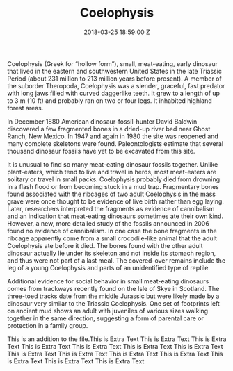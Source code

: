 ﻿---
title: Coelophysis
date: 2018-03-25 18:59:00 Z
position: 5
Order: Saurischia
Family: Coelophysidae
Genus: Coelophysis
---

Coelophysis (Greek for “hollow form”), small, meat-eating, early dinosaur that lived in the eastern and southwestern United States in the late Triassic Period (about 231 million to 213 million years before present). A member of the suborder Theropoda, Coelophysis was a slender, graceful, fast predator with long jaws filled with curved daggerlike teeth. It grew to a length of up to 3 m (10 ft) and probably ran on two or four legs. It inhabited highland forest areas.

In December 1880 American dinosaur-fossil-hunter David Baldwin discovered a few fragmented bones in a dried-up river bed near Ghost Ranch, New Mexico. In 1947 and again in 1980 the site was reopened and many complete skeletons were found. Paleontologists estimate that several thousand dinosaur fossils have yet to be excavated from this site.

It is unusual to find so many meat-eating dinosaur fossils together. Unlike plant-eaters, which tend to live and travel in herds, most meat-eaters are solitary or travel in small packs. Coelophysis probably died from drowning in a flash flood or from becoming stuck in a mud trap. Fragmentary bones found associated with the ribcages of two adult Coelophysis in the mass grave were once thought to be evidence of live birth rather than egg laying. Later, researchers interpreted the fragments as evidence of cannibalism and an indication that meat-eating dinosaurs sometimes ate their own kind. However, a new, more detailed study of the fossils announced in 2006 found no evidence of cannibalism. In one case the bone fragments in the ribcage apparently come from a small crocodile-like animal that the adult Coelophysis ate before it died. The bones found with the other adult dinosaur actually lie under its skeleton and not inside its stomach region, and thus were not part of a last meal. The covered-over remains include the leg of a young Coelophysis and parts of an unidentified type of reptile. 

Additional evidence for social behavior in small meat-eating dinosaurs comes from trackways recently found on the Isle of Skye in Scotland. The three-toed tracks date from the middle Jurassic but were likely made by a dinosaur very similar to the Triassic Coelophysis. One set of footprints left on ancient mud shows an adult with juveniles of various sizes walking together in the same direction, suggesting a form of parental care or protection in a family group.

This is an addition to the file.This
is Extra
Text
This
is Extra
Text
This
is Extra
Text
This
is Extra
Text
This
is Extra
Text
This
is Extra
Text
This
is Extra
Text
This
is Extra
Text
This
is Extra
Text
This
is Extra
Text
This
is Extra
Text
This
is Extra
Text
This
is Extra
Text
This
is Extra
Text
